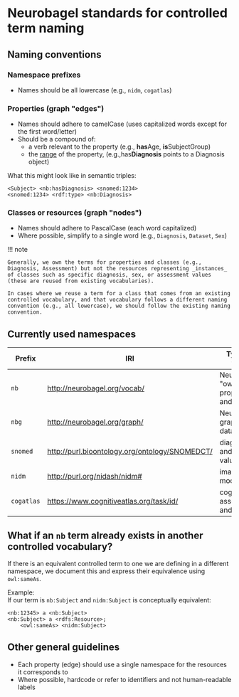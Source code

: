 # Neurobagel standards for controlled term naming

## Naming conventions
### Namespace prefixes
- Names should be all lowercase (e.g., `nidm`, `cogatlas`)

### Properties (graph "edges")
- Names should adhere to camelCase (uses capitalized words except for the first word/letter)
- Should be a compound of:
    - a verb relevant to the property (e.g., **has**Age, **is**SubjectGroup)
    - the [range](https://www.w3.org/TR/owl-ref/#range-def) of the property, (e.g.,has**Diagnosis** points to a Diagnosis object)

What this might look like in semantic triples:
```
<Subject> <nb:hasDiagnosis> <snomed:1234>
<snomed:1234> <rdf:type> <nb:Diagnosis>
```

### Classes or resources (graph "nodes")
- Names should adhere to PascalCase (each word capitalized)
- Where possible, simplify to a single word (e.g., `Diagnosis`, `Dataset`, `Sex`)

!!! note

    Generally, we own the terms for properties and classes (e.g., Diagnosis, Assessment) but not the resources representing _instances_ of classes such as specific diagnosis, sex, or assessment values (these are reused from existing vocabularies).

    In cases where we reuse a term for a class that comes from an existing controlled vocabulary, and that vocabulary follows a different naming convention (e.g., all lowercase), we should follow the existing naming convention.

## Currently used namespaces
| Prefix     | IRI                                            | Types of terms                            |
| ---------- | ---------------------------------------------- | ----------------------------------------- |
| `nb`       | http://neurobagel.org/vocab/                   | Neurobagel-"owned" properties and classes |
| `nbg`      | http://neurobagel.org/graph/                   | Neurobagel graph databases                |
| `snomed`   | http://purl.bioontology.org/ontology/SNOMEDCT/ | diagnosis and sex values                  |
| `nidm`     | http://purl.org/nidash/nidm#                   | imaging modalities                        |
| `cogatlas` | https://www.cognitiveatlas.org/task/id/        | cognitive assessments and tasks           |


## What if an `nb` term already exists in another controlled vocabulary?
If there is an equivalent controlled term to one we are defining in a different namespace, 
we document this and express their equivalence using `owl:sameAs`.

Example:  
If our term is `nb:Subject` and `nidm:Subject` is conceptually equivalent:
```
<nb:12345> a <nb:Subject>
<nb:Subject> a <rdfs:Resource>;
	<owl:sameAs> <nidm:Subject>
```

## Other general guidelines
- Each property (edge) should use a single namespace for the resources it corresponds to
- Where possible, hardcode or refer to identifiers and not human-readable labels
